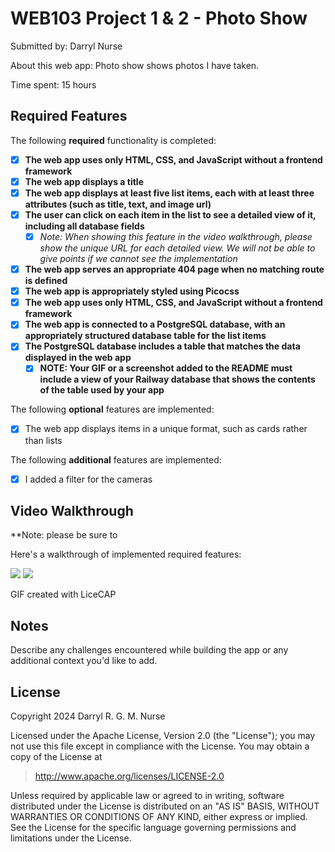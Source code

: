 # WEB103 Project 1 & 2 - Photo Show

Submitted by: Darryl Nurse

About this web app: Photo show shows photos I have taken.

Time spent: 15 hours

## Required Features

The following **required** functionality is completed:

<!-- Make sure to check off completed functionality below -->
- [x] **The web app uses only HTML, CSS, and JavaScript without a frontend framework**
- [x] **The web app displays a title**
- [x] **The web app displays at least five list items, each with at least three attributes (such as title, text, and image url)**
- [x] **The user can click on each item in the list to see a detailed view of it, including all database fields**
  - [x] *Note: When showing this feature in the video walkthrough, please show the unique URL for each detailed view. We will not be able to give points if we cannot see the implementation* 
- [x] **The web app serves an appropriate 404 page when no matching route is defined**
- [x] **The web app is appropriately styled using Picocss**
- [x] **The web app uses only HTML, CSS, and JavaScript without a frontend framework**
- [x] **The web app is connected to a PostgreSQL database, with an appropriately structured database table for the list items**
- [x] **The PostgreSQL database includes a table that matches the data displayed in the web app**
  - [x] **NOTE: Your GIF or a screenshot added to the README must include a view of your Railway database that shows the contents of the table used by your app**

The following **optional** features are implemented:

- [x] The web app displays items in a unique format, such as cards rather than lists

The following **additional** features are implemented:

- [x] I added a filter for the cameras

## Video Walkthrough

**Note: please be sure to 

Here's a walkthrough of implemented required features:

![](https://github.com/darrylnurse/photoshow/blob/main/photo-show.gif)
![](https://github.com/darrylnurse/photoshow/blob/main/photo-show-2-gif.gif)

<!-- Replace this with whatever GIF tool you used! -->
GIF created with LiceCAP

## Notes

Describe any challenges encountered while building the app or any additional context you'd like to add.

## License

Copyright 2024 Darryl R. G. M. Nurse

Licensed under the Apache License, Version 2.0 (the "License"); you may not use this file except in compliance with the License. You may obtain a copy of the License at

> http://www.apache.org/licenses/LICENSE-2.0

Unless required by applicable law or agreed to in writing, software distributed under the License is distributed on an "AS IS" BASIS, WITHOUT WARRANTIES OR CONDITIONS OF ANY KIND, either express or implied. See the License for the specific language governing permissions and limitations under the License.
